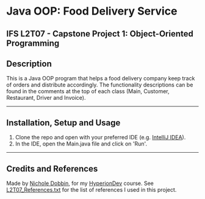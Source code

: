 # **Java OOP: Food Delivery Service**

## **IFS L2T07 - Capstone Project 1: Object-Oriented Programming**

## **Description**
This is a Java OOP program that helps a food delivery company keep track of orders and distribute accordingly.
The functionality descriptions can be found in the comments at the top of each class (Main, Customer, Restaurant, Driver and Invoice).

<hr>

## **Installation, Setup and Usage**
1. Clone the repo and open with your preferred IDE (e.g. [IntelliJ IDEA](https://www.jetbrains.com/idea/download/#section=mac)).
2. In the IDE, open the Main.java file and click on 'Run'.

<hr>

## **Credits and References**
Made by [Nichole Dobbin](https://github.com/nicholedobbin), for my [HyperionDev](https://www.hyperiondev.com/) course.
See [L2T07_References.txt](L2T07_References.txt) for the list of references I used in this project.

